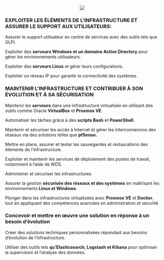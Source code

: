 <h3 align="center">
    <img src="https://readme-typing-svg.herokuapp.com/?font=Righteous&size=25&center=true&vCenter=true&width=1000&height=70&duration=6000&lines=CFITECH+👋;+Web+Developer+and+Administrator+System/+Network;" />
</h3>
<h3><b>EXPLOITER LES ÉLÉMENTS DE L’INFRASTRUCTURE ET ASSURER LE SUPPORT AUX UTILISATEURS:</b></h3>
<p>Assurer le support utilisateur en centre de services avec des outils tels que GLPI.</p>
<p>Exploiter des <b>serveurs Windows et un domaine Active Directory</b> pour gérer les environnements utilisateurs.</p>
<p>Exploiter des <b>serveurs Linux</b> et gérer leurs configurations.</p>
<p>Exploiter un réseau IP pour garantir la connectivité des systèmes.</p>

<h3>MAINTENIR L’INFRASTRUCTURE ET CONTRIBUER À SON ÉVOLUTION ET À SA SÉCURISATION</h3>
<p>Maintenir les <b>serveurs</b> dans une infrastructure virtualisée en utilisant des outils comme Oracle <b>VirtualBox</b> et <b>Proxmox VE</b>.</p>
<p>Automatiser les tâches grâce à des <b>scripts Bash</b> et <b>PowerShell.</b></p>
<p>Maintenir et sécuriser les accès à Internet et gérer les interconnexions des réseaux via des solutions telles que <b>pfSense.</b></p>
<p>Mettre en place, assurer et tester les sauvegardes et restaurations des éléments de l’infrastructure.</p>
<p>Exploiter et maintenir les services de déploiement des postes de travail, notamment à l’aide de WDS.</p>

<p>Administrer et sécuriser les infrastructures</p>
<p>Assurer la gestion <b>sécurisée des réseaux et des systèmes</b> en maîtrisant les environnements <b>Linux et Windows</b>.</p>
<p>Plonger dans les infrastructures virtualisées avec <b>Proxmox VE</b> et <b>Docker</b>, tout en appliquant des compétences avancées en administration et sécurité</p>

<h3>Concevoir et mettre en œuvre une solution en réponse à un besoin d’évolution</h3>
<p>Créer des solutions techniques personnalisées répondant aux besoins d’évolution de l’infrastructure.</p>
<p>Utiliser des outils tels <b>qu’Elasticsearch, Logstash et Kibana</b> pour optimiser la supervision et l’analyse des données.</p>
